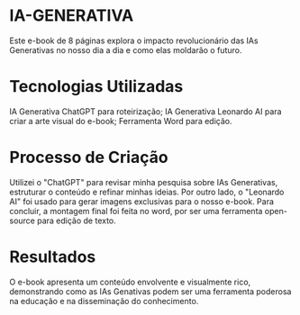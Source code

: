 # IA-GENERATIVA
Este e-book de 8 páginas explora o impacto revolucionário das IAs Generativas no nosso dia a dia e como elas moldarão o futuro.
# Tecnologias Utilizadas
IA Generativa ChatGPT para roteirização;
IA Generativa Leonardo AI para criar a arte visual do e-book;
Ferramenta Word para edição.
# Processo de Criação
Utilizei o "ChatGPT" para revisar minha pesquisa sobre IAs Generativas, estruturar o conteúdo e refinar minhas ideias. Por outro lado, o "Leonardo AI" foi usado para gerar imagens exclusivas para o nosso e-book. Para concluir, a montagem final foi feita no word, por ser uma ferramenta open-source para edição de texto.
# Resultados 
O e-book apresenta um conteúdo envolvente e visualmente rico, demonstrando como as IAs Genativas podem ser uma ferramenta poderosa na educação e na disseminação do conhecimento.
